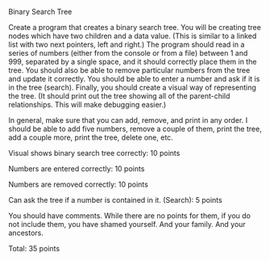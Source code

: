 Binary Search Tree

 

Create a program that creates a binary search tree. You will be creating tree nodes which have two children and a data value. (This is similar to a linked list with two next pointers, left and right.) The program should read in a series of numbers (either from the console or from a file) between 1 and 999, separated by a single space, and it should correctly place them in the tree. You should also be able to remove particular numbers from the tree and update it correctly. You should be able to enter a number and ask if it is in the tree (search). Finally, you should create a visual way of representing the tree. (It should print out the tree showing all of the parent-child relationships. This will make debugging easier.)

In general, make sure that you can add, remove, and print in any order. I should be able to add five numbers, remove a couple of them, print the tree, add a couple more, print the tree, delete one, etc.

Visual shows binary search tree correctly:  10 points

Numbers are entered correctly:  10 points

Numbers are removed correctly:  10 points

Can ask the tree if a number is contained in it. (Search): 5 points

You should have comments. While there are no points for them, if you do not include them, you have shamed yourself. And your family. And your ancestors.

Total: 35 points
